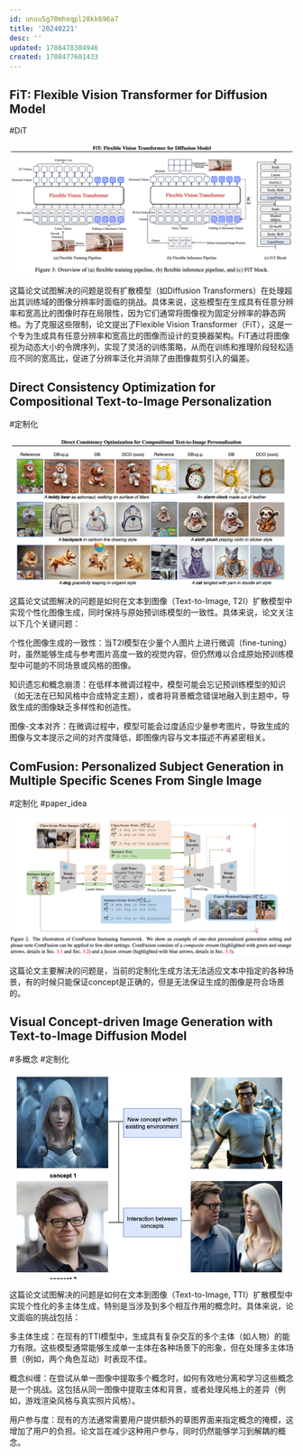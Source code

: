 ```yaml
---
id: unuu5g70mheqpl28kk696a7
title: '20240221'
desc: ''
updated: 1708478304946
created: 1708477601433
---
```



## FiT: Flexible Vision Transformer for Diffusion Model

#DiT

![图 0](images/695472aaa54e12198955562a563b1c4ae983543145ed9669923ee58e866ed1ff.png)  

这篇论文试图解决的问题是现有扩散模型（如Diffusion Transformers）在处理超出其训练域的图像分辨率时面临的挑战。具体来说，这些模型在生成具有任意分辨率和宽高比的图像时存在局限性，因为它们通常将图像视为固定分辨率的静态网格。为了克服这些限制，论文提出了Flexible Vision Transformer（FiT），这是一个专为生成具有任意分辨率和宽高比的图像而设计的变换器架构。FiT通过将图像视为动态大小的令牌序列，实现了灵活的训练策略，从而在训练和推理阶段轻松适应不同的宽高比，促进了分辨率泛化并消除了由图像裁剪引入的偏差。


## Direct Consistency Optimization for Compositional Text-to-Image Personalization

#定制化


![图 1](images/5b52de19207fb86c1da1c1a6d6075e953f171286ab61c810407b159e52a39751.png) 

这篇论文试图解决的问题是如何在文本到图像（Text-to-Image, T2I）扩散模型中实现个性化图像生成，同时保持与原始预训练模型的一致性。具体来说，论文关注以下几个关键问题：

个性化图像生成的一致性：当T2I模型在少量个人图片上进行微调（fine-tuning）时，虽然能够生成与参考图片高度一致的视觉内容，但仍然难以合成原始预训练模型中可能的不同场景或风格的图像。

知识遗忘和概念崩溃：在低样本微调过程中，模型可能会忘记预训练模型的知识（如无法在已知风格中合成特定主题），或者将背景概念错误地融入到主题中，导致生成的图像缺乏多样性和创造性。

图像-文本对齐：在微调过程中，模型可能会过度适应少量参考图片，导致生成的图像与文本提示之间的对齐度降低，即图像内容与文本描述不再紧密相关。
 


## ComFusion: Personalized Subject Generation in Multiple Specific Scenes From Single Image

#定制化
#paper_idea

![图 2](images/e5fc8c986104dfe01a9e836ceca64bf30f1c48c5b09028517e7e5561a9d6e495.png)  

这篇论文主要解决的问题是，当前的定制化生成方法无法适应文本中指定的各种场景，有的时候只能保证concept是正确的，但是无法保证生成的图像是符合场景的。



## Visual Concept-driven Image Generation with Text-to-Image Diffusion Model

#多概念
#定制化

![图 3](images/5a4a6658abe36bd7e5383b1f76f118a62c480849164083c7c2acecb76352abb6.png)  

这篇论文试图解决的问题是如何在文本到图像（Text-to-Image, TTI）扩散模型中实现个性化的多主体生成，特别是当涉及到多个相互作用的概念时。具体来说，论文面临的挑战包括：

多主体生成：在现有的TTI模型中，生成具有复杂交互的多个主体（如人物）的能力有限。这些模型通常能够生成单一主体在各种场景下的形象，但在处理多主体场景（例如，两个角色互动）时表现不佳。

概念纠缠：在尝试从单一图像中提取多个概念时，如何有效地分离和学习这些概念是一个挑战。这包括从同一图像中提取主体和背景，或者处理风格上的差异（例如，游戏渲染风格与真实照片风格）。

用户参与度：现有的方法通常需要用户提供额外的草图界面来指定概念的掩模，这增加了用户的负担。论文旨在减少这种用户参与，同时仍然能够学习到解耦的概念。
